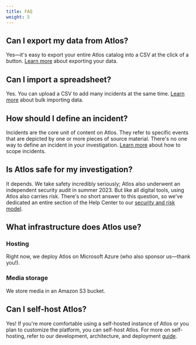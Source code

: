 ```yaml
---
title: FAQ
weight: 5
---
```


## Can I export my data from Atlos?
Yes—it's easy to export your entire Atlos catalog into a CSV at the click of a button. [Learn more](/investigations/import-and-export-data/#how-to-export-data) about exporting your data.

## Can I import a spreadsheet?
Yes. You can upload a CSV to add many incidents at the same time. [Learn more](/investigations/import-and-export-data/#how-to-import-data) about bulk importing data.  

## How should I define an incident? 
Incidents are the core unit of content on Atlos. They refer to specific events that are depicted by one or more pieces of source material. There's no one way to define an incident in your investigation. [Learn more](/incidents/incidents/#incidents-are-the-atoms-of-atlos) about how to scope incidents. 

## Is Atlos safe for my investigation?
It depends. We take safety incredibly seriously; Atlos also underwent an independent security audit in summer 2023. But like all digital tools, using Atlos also carries risk. There's no short answer to this question, so we've dedicated an entire section of the Help Center to our [security and risk model](/safety-and-security/risk-model/). 

## What infrastructure does Atlos use? 
### Hosting
Right now, we deploy Atlos on Microsoft Azure (who also sponsor us—thank you!).

### Media storage
We store media in an Amazon S3 bucket. 

## Can I self-host Atlos?
Yes! If you're more comfortable using a self-hosted instance of Atlos or you plan to customize the platform, you can self-host Atlos. For more on self-hosting, refer to our development, architecture, and deployment [guide](https://github.com/atlosdotorg/atlos/blob/main/platform/README.md).








